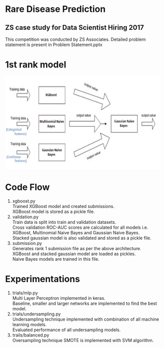 # Rare Disease Prediction
## ZS case study for Data Scientist Hiring 2017
This competition was conducted by ZS Associates. Detailed problem statement is present in Problem Statement.pptx

# 1st rank model
<img src="https://github.com/subham-agrawall/data-science-competitions/blob/main/Rare%20Disease%20Prediction/solution.png" height="300" width="500">

# Code Flow
1. xgboost.py   
    Trained XGBoost model and created submissions.   
    XGBoost model is stored as a pickle file.
3. validation.py  
    Train data is split into train and validation datasets.   
    Cross validation ROC-AUC scores are calculated for all models i.e. XGBoost, Multinomial Naive Bayes and Gaussian Naive Bayes.   
    Stacked gaussian model is also validated and stored as a pickle file.  
3. submission.py   
    Generates rank 1 submission file as per the above architecture.  
    XGBoost and stacked gaussian model are loaded as pickles.   
    Naive Bayes models are trained in this file.   
    
 # Experimentations
 1. trials/mlp.py   
      Multi Layer Perceptron implemented in keras.  
      Baseline, smaller and larger networks are implemented to find the best model.
 2. trials/undersampling.py    
      Undersampling technique implemented with combination of all machine learning models.  
      Evaluated performance of all undersampling models.
 3. trails/balanced.py  
      Oversampling technique SMOTE is implemented with SVM algorithm. 

